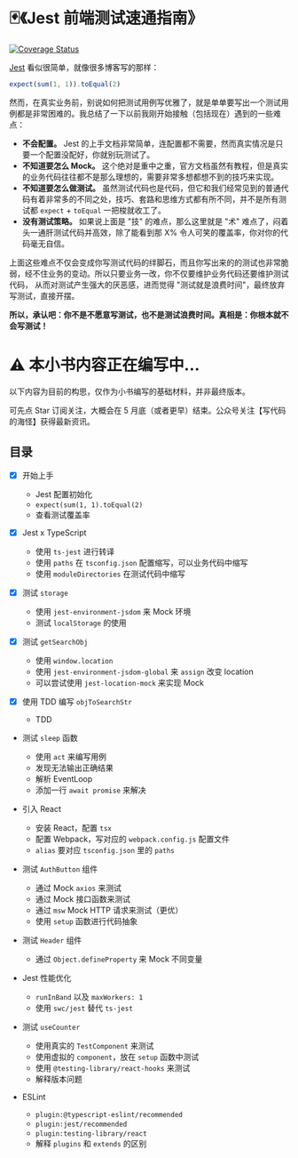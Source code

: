 # 🃏《Jest 前端测试速通指南》

[![Coverage Status](https://coveralls.io/repos/github/haixiangyan/jest-tutorial-example/badge.svg?branch=main)](https://coveralls.io/github/haixiangyan/jest-tutorial?branch=main)

[Jest](https://jestjs.io/) 看似很简单，就像很多博客写的那样：

```js
expect(sum(1, 1)).toEqual(2)
```

然而，在真实业务前，别说如何把测试用例写优雅了，就是单单要写出一个测试用例都是非常困难的。我总结了一下以前我刚开始接触（包括现在）遇到的一些难点：
* **不会配置。** Jest 的上手文档非常简单，连配置都不需要，然而真实情况是只要一个配置没配好，你就别玩测试了。
* **不知道要怎么 Mock。** 这个绝对是重中之重，官方文档虽然有教程，但是真实的业务代码往往都不是那么理想的，需要非常多想都想不到的技巧来实现。
* **不知道要怎么做测试。** 虽然测试代码也是代码，但它和我们经常见到的普通代码有着非常多的不同之处，技巧、套路和思维方式都有所不同，并不是所有测试都 `expect` + `toEqual` 一把梭就收工了。
* **没有测试策略。** 如果说上面是 "技" 的难点，那么这里就是 "术" 难点了，闷着头一通肝测试代码并高效，除了能看到那 X% 令人可笑的覆盖率，你对你的代码毫无自信。

上面这些难点不仅会变成你写测试代码的绊脚石，而且你写出来的的测试也非常脆弱，经不住业务的变动。所以只要业务一改，你不仅要维护业务代码还要维护测试代码，
从而对测试产生强大的厌恶感，进而觉得 "测试就是浪费时间"，最终放弃写测试，直接开摆。

**所以，承认吧：你不是不愿意写测试，也不是测试浪费时间。真相是：你根本就不会写测试！**

# ⚠️ 本小书内容正在编写中...

以下内容为目前的构思，仅作为小书编写的基础材料，并非最终版本。

可先点 Star 订阅关注，大概会在 5 月底（或者更早）结束。公众号关注【写代码的海怪】获得最新资讯。

## 目录

- [x] 开始上手
    * Jest 配置初始化
    * `expect(sum(1, 1).toEqual(2)`
    * 查看测试覆盖率

- [x] Jest x TypeScript
    * 使用 `ts-jest` 进行转译
    * 使用 `paths` 在 `tsconfig.json` 配置缩写，可以业务代码中缩写
    * 使用 `moduleDirectories` 在测试代码中缩写

- [x] 测试 `storage`
    * 使用 `jest-environment-jsdom` 来 Mock 环境
    * 测试 `localStorage` 的使用

- [x] 测试 `getSearchObj`
    * 使用 `window.location`
    * 使用 `jest-environment-jsdom-global` 来 `assign` 改变 location
    * 可以尝试使用 `jest-location-mock` 来实现 Mock

- [x] 使用 TDD 编写 `objToSearchStr`
  * TDD

* 测试 `sleep` 函数
  * 使用 `act` 来编写用例
  * 发现无法输出正确结果
  * 解析 EventLoop
  * 添加一行 `await promise` 来解决

* 引入 React
    * 安装 React，配置 `tsx`
    * 配置 Webpack，写对应的 `webpack.config.js` 配置文件
    * `alias` 要对应 `tsconfig.json` 里的 `paths`

* 测试 `AuthButton` 组件
    * 通过 Mock `axios` 来测试
    * 通过 Mock 接口函数来测试
    * 通过 `msw` Mock HTTP 请求来测试（更优）
    * 使用 `setup` 函数进行代码抽象

* 测试 `Header` 组件
    * 通过 `Object.defineProperty` 来 Mock 不同变量

* Jest 性能优化
    * `runInBand` 以及 `maxWorkers: 1`
    * 使用 `swc/jest` 替代 `ts-jest`

* 测试 `useCounter`
    * 使用真实的 `TestComponent` 来测试
    * 使用虚拟的 `component`，放在 `setup` 函数中测试
    * 使用 `@testing-library/react-hooks` 来测试
    * 解释版本问题

* ESLint
    * `plugin:@typescript-eslint/recommended`
    * `plugin:jest/recommended`
    * `plugin:testing-library/react`
    * 解释 `plugins` 和 `extends` 的区别
